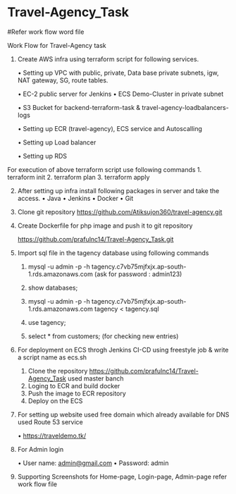 # Travel-Agency_Task
#Refer work flow word file

Work Flow for Travel-Agency task

1. Create AWS infra using terraform script for following services.

    • Setting up VPC with public, private, Data base private subnets, igw, NAT gateway, SG, route tables.





    • EC-2 public server for Jenkins
    • ECS Demo-Cluster in private subnet
      


    • S3 Bucket for backend-terraform-task & travel-agency-loadbalancers-logs



    • Setting up ECR (travel-agency), ECS service and Autoscalling 






    • Setting up Load balancer

    • Setting up RDS





For execution of above terraform script use following commands
    1. terraform init
    2. terraform plan
    3. terraform apply


2. After setting up infra install following packages in server and take the access.
    • Java
    • Jenkins
    • Docker
    • Git


3. Clone git repository https://github.com/Atiksujon360/travel-agency.git




4. Create Dockerfile for php image and push it to git repository

	https://github.com/prafulnc14/Travel-Agency_Task.git



5. Import sql file in the tagency database using following commands
       
    1. mysql -u admin -p -h tagency.c7vb75mjfxjx.ap-south-1.rds.amazonaws.com (ask for password : admin123)

    2. show databases;

    3. mysql -u admin -p -h tagency.c7vb75mjfxjx.ap-south-1.rds.amazonaws.com tagency < tagency.sql 
       
    4. use tagency;
       
    5. select * from customers;  (for checking new entries)














6.  For deployment on ECS throgh Jenkins CI-CD using freestyle job & write a script name as      	ecs.sh

    1. Clone the repository https://github.com/prafulnc14/Travel-Agency_Task used master banch
    2. Loging to ECR and build docker
    3. Push the image to ECR repository
    4. Deploy on the ECS 
       



7. For setting up website used free domain which already available for DNS used Route 53 	service

    • https://traveldemo.tk/




8. For Admin login

    • User name: admin@gmail.com
    • Password: admin
    
9. Supporting Screenshots for Home-page, Login-page, Admin-page refer work flow file


























